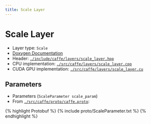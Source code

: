 ```yaml
---
title: Scale Layer
---
```


# Scale Layer

* Layer type: `Scale`
* [Doxygen Documentation](http://caffe.berkeleyvision.org/doxygen/classcaffe_1_1ScaleLayer.html)
* Header: [`./include/caffe/layers/scale_layer.hpp`](https://github.com/BVLC/caffe/blob/master/include/caffe/layers/scale_layer.hpp)
* CPU implementation: [`./src/caffe/layers/scale_layer.cpp`](https://github.com/BVLC/caffe/blob/master/src/caffe/layers/scale_layer.cpp)
* CUDA GPU implementation: [`./src/caffe/layers/scale_layer.cu`](https://github.com/BVLC/caffe/blob/master/src/caffe/layers/scale_layer.cu)

## Parameters

* Parameters (`ScaleParameter scale_param`)
* From [`./src/caffe/proto/caffe.proto`](https://github.com/BVLC/caffe/blob/master/src/caffe/proto/caffe.proto):

{% highlight Protobuf %}
{% include proto/ScaleParameter.txt %}
{% endhighlight %}
